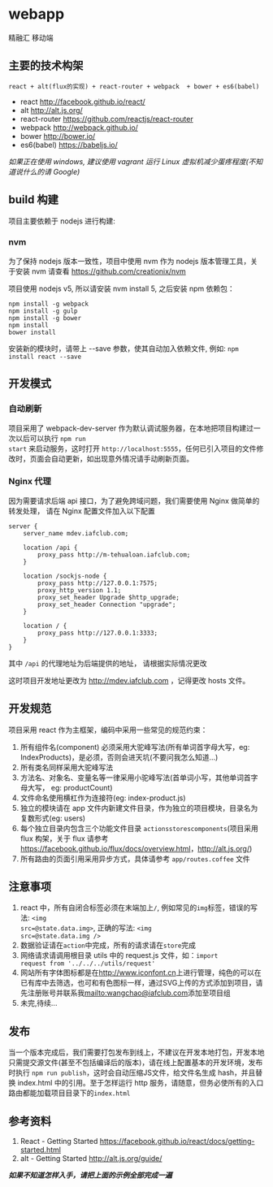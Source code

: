 # webapp

精融汇 移动端

## 主要的技术构架

    react + alt(flux的实现) + react-router + webpack  + bower + es6(babel)

-   react <http://facebook.github.io/react/>
-   alt <http://alt.js.org/>
-   react-router <https://github.com/reactjs/react-router>
-   webpack <http://webpack.github.io/>
-   bower <http://bower.io/>
-   es6(babel) <https://babeljs.io/>

*如果正在使用 windows, 建议使用 vagrant 运行 Linux 虚拟机减少蛋疼程度(不知道说什么的请 Google)*


## build 构建


项目主要依赖于 nodejs 进行构建:

### nvm

为了保持 nodejs 版本一致性，项目中使用 nvm 作为 nodejs 版本管理工具，关于安装 nvm 请查看 <https://github.com/creationix/nvm>

项目使用 nodejs v5, 所以请安装 nvm install 5, 之后安装 npm 依赖包：

    npm install -g webpack
    npm install -g gulp
    npm install -g bower
    npm install
    bower install

安装新的模块时，请带上 --save 参数，使其自动加入依赖文件, 例如: <code>npm install react --save</code>


## 开发模式

### 自动刷新

项目采用了 webpack-dev-server 作为默认调试服务器，在本地把项目构建过一次以后可以执行 <code>npm run start</code> 来启动服务，这时打开 <code>http://localhost:5555</code>，任何已引入项目的文件修改时，页面会自动更新，如出现意外情况请手动刷新页面。

### Nginx 代理

因为需要请求后端 api 接口，为了避免跨域问题，我们需要使用 Nginx 做简单的转发处理， 请在 Nginx 配置文件加入以下配置

    server {
        server_name mdev.iafclub.com;

        location /api {
            proxy_pass http://m-tehualoan.iafclub.com;
        }

        location /sockjs-node {
            proxy_pass http://127.0.0.1:7575;
            proxy_http_version 1.1;
            proxy_set_header Upgrade $http_upgrade;
            proxy_set_header Connection "upgrade";
        }

        location / {
            proxy_pass http://127.0.0.1:3333;
        }
    }


其中 <code>/api</code> 的代理地址为后端提供的地址， 请根据实际情况更改

这时项目开发地址更改为 <http://mdev.iafclub.com> ，记得更改 hosts 文件。


## 开发规范

项目采用 react 作为主框架，编码中采用一些常见的规范约束：

1.  所有组件名(component) 必须采用大驼峰写法(所有单词首字母大写，eg: IndexProducts)，是必须，否则会进天坑(不要问我怎么知道...)
2.  所有类名同样采用大驼峰写法
3.  方法名、对象名、变量名等一律采用小驼峰写法(首单词小写，其他单词首字母大写， eg: productCount)
4.  文件命名使用横杠作为连接符(eg: index-product.js)
5.  独立的模块请在 app 文件内新建文件目录，作为独立的项目模块，目录名为复数形式(eg: users)
6.  每个独立目录内包含三个功能文件目录 <code>actions</code><code>stores</code><code>components</code>(项目采用 flux 构架，关于 flux 请参考<https://facebook.github.io/flux/docs/overview.html>，<http://alt.js.org/>)
7.  所有路由的页面引用采用异步方式，具体请参考 <code>app/routes.coffee</code> 文件


## 注意事项

1.  react 中，所有自闭合标签必须在末端加上<code>/</code>, 例如常见的<code>img</code>标签，错误的写法: <code>&lt;img src=@state.data.img&gt;</code>, 正确的写法: <code>&lt;img src=@state.data.img /&gt;</code>
2.  数据验证请在<code>action</code>中完成，所有的请求请在<code>store</code>完成
3.  网络请求请调用根目录 utils 中的 request.js 文件，如：<code>import request from '../../../utils/request'</code>
4.  网站所有字体图标都是在<http://www.iconfont.cn>上进行管理，纯色的可以在已有库中去筛选，也可和有色图标一样，通过SVG上传的方式添加到项目，请先注册账号并联系我<mailto:wangchao@iafclub.com>添加至项目组
5.  未完,待续...


## 发布

当一个版本完成后，我们需要打包发布到线上，不建议在开发本地打包，开发本地只需提交源文件(甚至不包括编译后的版本)，请在线上配置基本的开发环境，发布时执行 <code>npm run publish</code>，这时会自动压缩JS文件，给文件名生成 hash，并且替换 index.html 中的引用。至于怎样运行 http 服务，请随意，但务必使所有的入口路由都能加载项目目录下的<code>index.html</code>

## 参考资料

1.  React - Getting Started <https://facebook.github.io/react/docs/getting-started.html>
2.  alt - Getting Started <http://alt.js.org/guide/>

***如果不知道怎样入手，请把上面的示例全部完成一遍***
